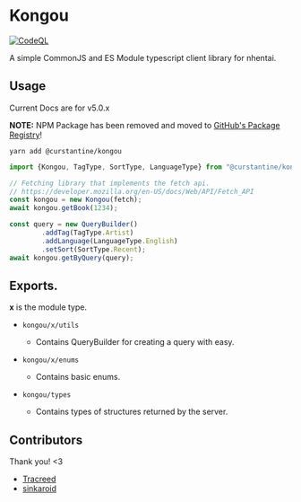 # Kongou

[![CodeQL](https://github.com/Curstantine/Kongou/actions/workflows/codeql-analysis.yml/badge.svg)](https://github.com/Curstantine/Kongou/actions/workflows/codeql-analysis.yml)

A simple CommonJS and ES Module typescript client library for nhentai.

## Usage

Current Docs are for v5.0.x

**NOTE:** NPM Package has been removed and moved to [GitHub's Package Registry](https://github.com/Curstantine/Kongou/packages/)!

```shell
yarn add @curstantine/kongou
```

```js
import {Kongou, TagType, SortType, LanguageType} from "@curstantine/kongou";

// Fetching library that implements the fetch api.
// https://developer.mozilla.org/en-US/docs/Web/API/Fetch_API
const kongou = new Kongou(fetch);
await kongou.getBook(1234);

const query = new QueryBuilder()
        .addTag(TagType.Artist)
        .addLanguage(LanguageType.English)
        .setSort(SortType.Recent);
await kongou.getByQuery(query);
```

## Exports.

**x** is the module type.

- `kongou/x/utils`
    - Contains QueryBuilder for creating a query with easy.

- `kongou/x/enums`
    - Contains basic enums.

- `kongou/types`
    - Contains types of structures returned by the server.

## Contributors

Thank you! <3

- [Tracreed](https://git.fuyu.moe/Tracreed)
- [sinkaroid](https://www.github.com/sinkaroid)
